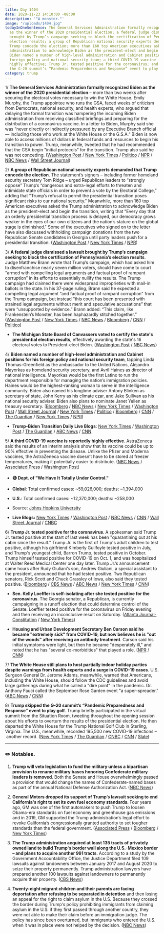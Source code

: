 ```yaml
---
title: Day 1404
date: 2020-11-23 14:10:00 -08:00
description: '"A monster."'
image: "/uploads/1404.jpg"
todayInOneSentence: The General Services Administration formally recognized Biden
  as the winner of the 2020 presidential election; a federal judge dismissed a lawsuit
  brought by Trump’s campaign seeking to block the certification of Pennsylvania’s
  election results; a group of Republican national security experts demanded that
  Trump concede the election; more than 160 top American executives asked the Trump
  administration to acknowledge Biden as the president-elect and begin the transition;
  Biden named a number of high-level administration and Cabinet positions for his
  foreign policy and national security team; a third COVID-19 vaccine is reportedly
  highly effective; Trump Jr. tested positive for the coronavirus; and Trump skipped
  the G-20 summit’s “Pandemic Preparedness and Response” event to play golf.
category: trump
---
```


1/ **The General Services Administration formally recognized Biden as the winner of the 2020 presidential election** – more than two weeks after securing the electoral votes necessary to win the White House. Emily Murphy, the Trump appointee who runs the GSA, faced weeks of criticism from Democrats, national security, and health experts, who argued that delaying the formal transition was hampering the incoming Biden administration from receiving classified briefings and preparing for the distribution of a coronavirus vaccine. In a letter to Biden, Murphy said she was “never directly or indirectly pressured by any Executive Branch official — including those who work at the White House or the G.S.A.” Biden is now able to access millions of dollars in federal funds and resources to begin his transition to power. Trump, meanwhile, tweeted that he had recommended that the GSA begin "initial protocols" for the transition. Trump also said he was not conceding. ([Washington Post](https://www.washingtonpost.com/elections/2020/11/23/joe-biden-trump-transition-live-updates/) / [New York Times](https://www.nytimes.com/live/2020/11/23/us/joe-biden-trump/the-gsa-administrator-has-formally-designated-biden-the-apparent-winner-of-the-presidential-election) / [Politico](https://www.politico.com/news/2020/11/23/gsa-acknowledges-biden-victory-kicking-off-transfer-of-power-439875) / [NPR](https://www.npr.org/2020/11/23/937956178/trump-administration-to-begin-biden-transition-protocols) / [NBC News](https://www.nbcnews.com/politics/politics-news/trump-administration-officially-authorizes-biden-transition-n1248726) / [Wall Street Journal](https://www.wsj.com/articles/democrats-pressure-gsa-to-name-biden-winner-start-transition-11606172086?mod=hp_lead_pos1))

2/ **A group of Republican national security experts demanded that Trump concede the election**. The statement’s signers – including former homeland security secretary Tom Ridge – urged Republican leaders to “strongly oppose” Trump’s “dangerous and extra-legal efforts to threaten and intimidate state officials in order to prevent a vote by the Electoral College,” adding that "Trump’s refusal to permit the presidential transition poses significant risks to our national security." Meanwhile, more than 160 top American executives asked the Trump administration to acknowledge Biden as the president-elect and begin the transition, writing that "Every day that an orderly presidential transition process is delayed, our democracy grows weaker in the eyes of our own citizens and the nation’s stature on the global stage is diminished." Some of the executives who signed on to the letter have also discussed withholding campaign donations from the two Republican Senate candidates in Georgia until party leaders push for a presidential transition. ([Washington Post](https://www.washingtonpost.com/politics/trump-concede-republicans-national-security/2020/11/23/af5e6a36-2d3c-11eb-860d-f7999599cbc2_story.html) / [New York Times](https://www.nytimes.com/2020/11/23/us/trump-economy-ny.html) / [NPR](https://www.npr.org/2020/11/23/938009930/ceos-urge-trump-to-concede-not-a-moment-to-waste-in-fighting-covid-19))

3/ **A federal judge dismissed a lawsuit brought by Trump’s campaign seeking to block the certification of Pennsylvania’s election results**. Judge Matthew Brann wrote that Trump’s campaign, which had asked him to disenfranchise nearly seven million voters, should have come to court “armed with compelling legal arguments and factual proof of rampant corruption” in its efforts to essentially nullify the results. The Trump campaign had claimed there were widespread improprieties with mail-in ballots in the state. In his 37-page ruling, Brann said he expected a compelling legal argument “and factual proof of rampant corruption" from the Trump campaign, but instead “this court has been presented with strained legal arguments without merit and speculative accusations” that were “unsupported by evidence.” Brann added: “This claim, like Frankenstein’s Monster, has been haphazardly stitched together.” ([Washington Post](https://www.washingtonpost.com/politics/us-judge-dismisses-trump-campaign-lawsuit-in-pa/2020/11/21/cc097fbe-2c50-11eb-9b14-ad872157ebc9_story.html) / [New York Times](https://www.nytimes.com/2020/11/21/us/politics/pennsylvania-trump-court-ballots.html) / [NBC News](https://www.nbcnews.com/politics/2020-election/federal-judge-dismisses-trump-election-lawsuit-pennsylvania-n1248528) / [Bloomberg](https://www.bloomberg.com/news/articles/2020-11-21/trump-campaign-s-pennsylvania-election-suit-dismissed-by-judge?sref=MIBMEEoj) / [CNN](https://www.cnn.com/2020/11/21/politics/federal-judge-dismisses-trump-pennsylvania-lawsuit/index.html) / [Politico](https://www.politico.com/news/2020/11/21/federal-judge-tosses-trump-suit-over-pennsylvania-election-results-439010))

* **The Michigan State Board of Canvassers voted to certify the state's presidential election results**, effectively awarding the state's 16 electoral votes to President-elect Biden. ([Washington Post](https://www.washingtonpost.com/politics/michigan-vote-certification/2020/11/23/c435ed24-2d52-11eb-bae0-50bb17126614_story.html) / [NBC News](https://www.nbcnews.com/politics/2020-election/michigan-election-board-votes-certify-biden-win-dealing-blow-trump-n1248685))

4/ **Biden named a number of high-level administration and Cabinet positions for his foreign policy and national security team**, tapping Linda Thomas-Greenfield as the ambassador to the United Nations, Alejandro Mayorkas as homeland security secretary, and Avril Haines as director of national intelligence. Mayorkas would be the first Latino to run the department responsible for managing the nation’s immigration policies. Haines would be the highest-ranking woman to serve in the intelligence community. Biden also named his longtime adviser Antony Blinken as secretary of state, John Kerry as his climate czar, and Jake Sullivan as his national security adviser. Biden also plans to nominate Janet Yellen as treasury secretary. ([Bloomberg](https://www.bloomberg.com/news/articles/2020-11-23/biden-to-name-longtime-aide-blinken-as-secretary-of-state?sref=MIBMEEoj) / [NBC News](https://www.nbcnews.com/politics/2020-election/biden-harris-meet-mayors-covid-cases-soar-n1248596) / [New York Times](https://www.nytimes.com/2020/11/22/us/politics/biden-antony-blinken-secretary-of-state.html) / [Washington Post](https://www.washingtonpost.com/politics/biden-picks-antony-blinken-as-secretary-of-state-emphasizing-experience-and-the-foreign-policy-establishment/2020/11/22/94f91ac6-2d3a-11eb-bae0-50bb17126614_story.html) / [Wall Street Journal](https://www.wsj.com/articles/janet-yellen-is-bidens-pick-for-treasury-secretary-11606161637?mod=hp_lead_pos1) / [New York Times](https://www.nytimes.com/live/2020/11/23/us/joe-biden-trump?type=styln-live-updates&label=presidential%20transition&index=0#biden-will-tap-avril-haines-to-lead-intelligence-and-alejandro-mayorkas-to-run-homeland-security) / [Politico](https://www.politico.com/news/2020/11/23/joe-biden-transition-national-security-team-john-kerry-439706) / [Bloomberg](https://www.bloomberg.com/news/articles/2020-11-23/biden-plans-to-nominate-janet-yellen-as-treasury-secretary?srnd=premium&sref=MIBMEEoj) / [CNN](https://www.cnn.com/2020/11/23/politics/janet-yellen-treasury-biden/index.html) / [The Guardian](https://www.theguardian.com/us-news/2020/nov/23/john-kerry-biden-climate-envoy-appointment) / [New York Times](https://www.nytimes.com/2020/11/23/climate/john-kerry-climate-change.html) / [NPR](https://www.npr.org/sections/biden-transition-updates/2020/11/23/938075846/biden-picks-foreign-service-veteran-linda-thomas-greenfield-for-u-n-ambassador))

* **Trump-Biden Transition Daily Live Blogs**: [New York Times](https://www.nytimes.com/live/2020/11/23/us/joe-biden-trump) / [Washington Post](https://www.washingtonpost.com/elections/2020/11/23/joe-biden-trump-transition-live-updates/) / [The Guardian](https://www.theguardian.com/us-news/live/2020/nov/23/us-election-donald-trump-joe-biden-coronavirus-covid-19-live-updates) / [ABC News](https://abcnews.go.com/Politics/live-updates/2020-election-vote-ballot-count-results/?id=74345513) / [CNN](https://www.cnn.com/politics/live-news/biden-trump-us-election-news-11-23-20/index.html)

5/ **A third COVID-19 vaccine is reportedly highly effective**. AstraZeneca said the results of an interim analysis show that  its vaccine could be up to 90% effective in preventing the disease. Unlike the Pfizer and Moderna vaccines, the AstraZeneca vaccine doesn’t have to be stored at freezer temperatures, making it potentially easier to distribute. ([NBC News](https://www.nbcnews.com/health/health-news/astrazeneca-says-its-covid-19-vaccine-highly-effective-late-stage-n1248583) / [Associated Press](https://apnews.com/article/astrazeneca-vaccine-third-cheaper-oxford-c99d26eb2946f6fde45a1edc002ff028) / [Washington Post](https://www.washingtonpost.com/world/astrazeneca-vaccine-effective-coronavirus/2020/11/23/fa2ad7b6-2d69-11eb-9dd6-2d0179981719_story.html))

* #### 😷 Dept. of "We Have It Totally Under Control."

* **Global**: Total confirmed cases: \~59,026,000; deaths: \~1,394,000

* **U.S.**: Total confirmed cases: \~12,370,000; deaths: \~258,000

* Source: [Johns Hopkins University](https://coronavirus.jhu.edu/map.html)

* **Live Blogs:** [New York Times](https://www.nytimes.com/live/2020/11/23/world/covid-19-coronavirus) / [Washington Post](https://www.washingtonpost.com/nation/2020/11/23/coronavirus-covid-live-updates-us/) / [NBC News](https://www.nbcnews.com/news/us-news/live-blog/2020-11-23-coronavirus-news-n1248588) / [CNN](https://www.cnn.com/world/live-news/coronavirus-pandemic-11-23-20-intl/index.html) / [Wall Street Journal](https://www.wsj.com/livecoverage/latest-updates/covid?mod=hp_theme_coronavirus-ribbon) / [CNBC](https://www.cnbc.com/2020/11/23/coronavirus-live-updates.html)

6/ **Trump Jr. tested positive for the coronavirus**. A spokesman said Trump Jr. tested positive at the start of last week has been "quarantining out at his cabin since the result."  Trump Jr. is the first of Trump's adult children to test positive, although his girlfriend Kimberly Guilfoyle tested positive in July, and Trump's youngest child, Barron Trump, tested positive in October. Trump himself tested positive for COVID-19 on Oct. 1, and was hospitalized at Walter Reed Medical Center one day later. Trump Jr.’s announcement came hours after Rudy Giuliani’s son, Andrew Giuliani, a special assistant to the president, announced that he had tested positive. Two Republican senators, Rick Scott and Chuck Grassley of Iowa, also said they tested positive. ([Bloomberg](https://www.bloomberg.com/news/articles/2020-11-20/donald-trump-jr-infected-by-coronavirus-and-in-isolation?sref=MIBMEEoj) / [CBS News](https://www.cbsnews.com/news/donald-trump-jr-covid-positive/) / [ABC News](https://abcnews.go.com/Politics/donald-trump-jr-tests-positive-covid-19/story?id=74326915) / [New York Times](https://www.nytimes.com/2020/11/20/us/politics/donald-trump-jr-coronavirus.html) / [CNN](https://www.cnn.com/2020/11/20/politics/donald-trump-jr-coronavirus/index.html))

* **Sen. Kelly Loeffler is self-isolating after she tested positive for the coronavirus**. The Georgia senator, a Republican, is currently campaigning in a runoff election that could determine control of the Senate. Loeffler tested positive for the coronavirus on Friday evening and then receiving an inconclusive result on Saturday. ([Atlanta Journal-Constitution](https://www.ajc.com/politics/breaking-loeffler-self-isolating-after-positive-then-inconclusive-coronavirus-tests/HXXONSSQ7RAODKO2OPSYFHHMSY/) / [New York Times](https://www.nytimes.com/2020/11/21/us/politics/kelly-loeffler-georgia-quarantine-coronavirus-senate-runoff.html))

* **Housing and Urban Development Secretary Ben Carson said he became "extremely sick" from COVID-19, but now believes he is "out of the woods" after receiving an antibody treatment**. Carson said his initial symptoms were light, but then he became "desperately ill," and noted that he has "several co-morbidities" that played a role. ([NPR](https://www.npr.org/sections/coronavirus-live-updates/2020/11/20/937170338/ben-carson-says-he-was-desperately-ill-with-the-coronavirus) / [CNN](https://www.cnn.com/2020/11/20/politics/ben-carson-covid-diagnosis-update/index.html))

7/ **The White House still plans to host partially indoor holiday parties despite warnings from health experts and a surge in COVID-19 cases**. U.S. Surgeon General Dr. Jerome Adams, meanwhile, warned that Americans, including the White House, should follow the CDC guidelines and avoid large gatherings during what he called a "dire point" in the pandemic. Dr. Anthony Fauci called the September Rose Garden event "a super-spreader." ([ABC News](https://abcnews.go.com/Politics/white-house-planning-holiday-parties-indoors-pandemic-warnings/story?id=74357120) / [CNN](https://www.cnn.com/2020/11/23/politics/americans-white-house-holiday-gatherings-adams/))

8/ **Trump skipped the G-20 summit’s “Pandemic Preparedness and Response” event to play golf**. Trump briefly participated in the virtual summit from the Situation Room, tweeting throughout the opening session about his efforts to overturn the results of the presidential election. He then departed the White House for the Trump National Golf Club in Sterling, Virginia. The U.S., meanwhile, recorded 195,500 new COVID-19 infections – another record. ([New York Times](https://www.nytimes.com/live/2020/11/21/us/joe-biden-trump/president-trump-makes-brief-appearance-at-group-of-20-but-skips-pandemic-meeting) / [The Guardian](https://www.theguardian.com/us-news/2020/nov/21/donald-trump-g20-pandemic-golf-club) / [CNBC](https://www.cnbc.com/2020/11/21/trump-does-not-attend-g-20-event-on-global-pandemic-preparedness.html) / [CNN](https://www.cnn.com/2020/11/21/politics/trump-g20-saturday-sessions/index.html) / [Slate](https://slate.com/news-and-politics/2020/11/trump-skips-g20-session-coronavirus-goes-golfing.html))

---

### ✏️ Notables.

1. **Trump will veto legislation to fund the military unless a bipartisan provision to rename military bases honoring Confederate military leaders is removed**. Both the Senate and House overwhelmingly passed a provision that would change the names of Confederate-named bases as part of the annual National Defense Authorization Act. ([NBC News](https://www.nbcnews.com/politics/politics-news/trump-set-veto-defense-bill-over-renaming-bases-honoring-confederates-n1248467))

2. **General Motors dropped its support of Trump’s lawsuit seeking to end California's right to set its own fuel economy standards**. Four years ago, GM was one of the first automakers to push Trump to loosen Obama-era standards on fuel economy and greenhouse gas emissions and in 2019, GM supported the Trump administration’s legal effort to revoke California’s congressionally granted authority to set tougher standards than the federal government. ([Associated Press](https://apnews.com/article/joe-biden-lawsuits-environment-california-gavin-newsom-f30458eb13b6ff967d05b12c178621e8) / [Bloomberg](https://www.bloomberg.com/news/articles/2020-11-23/gm-pulls-support-from-trump-s-attack-on-california-s-auto-powers?sref=MIBMEEoj) / [New York Times](https://www.nytimes.com/2020/11/23/climate/general-motors-trump.html))

3. **The Trump administration acquired at least 135 tracts of privately owned land to build Trump's border wall along the U.S.-Mexico border – and plans to acquire another 991 tracts**. According to a study by the Government Accountability Office, the Justice Department filed 109 lawsuits against landowners between January 2017 and August 2020 to seize their property permanently. Trump administration lawyers have prepared another 100 lawsuits against landowners to permanently acquire their property. ([CBS News](https://www.cbsnews.com/news/trump-border-wall-private-land-seizure-plans-eminent-domain/))

4. **Twenty-eight migrant children and their parents are facing deportation after refusing to be separated in detention** and then losing an appeal for the right to claim asylum in the U.S. Because they crossed the border during Trump's policy prohibiting immigrants from claiming asylum in the U.S. if they first passed through another country, they were not able to make their claim before an immigration judge. The policy has since been overturned, but immigrants who entered the U.S. when it was in place were not helped by the decision. ([NBC News](https://www.nbcnews.com/politics/immigration/28-migrant-children-their-parents-face-deportation-after-refusing-be-n1248628))